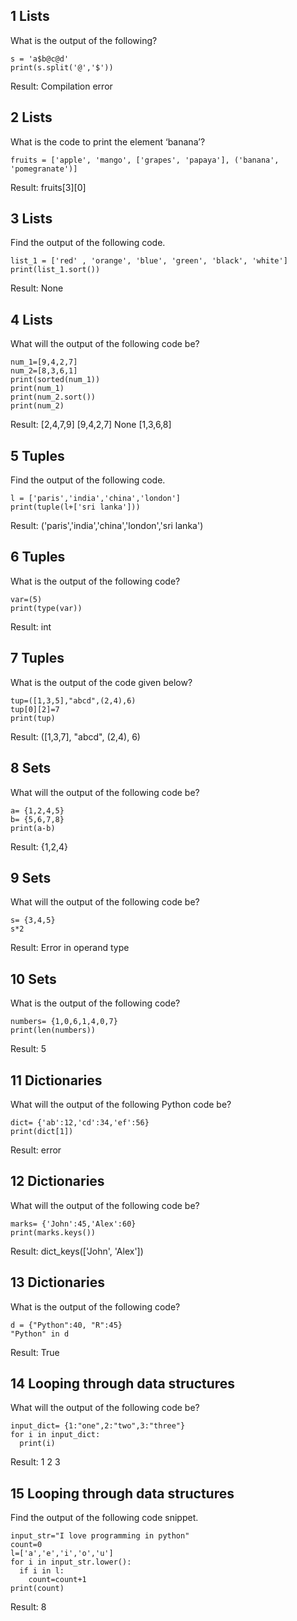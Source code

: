 ## 1 Lists
What is the output of the following?

    s = 'a$b@c@d'
    print(s.split('@','$'))

Result: Compilation error

## 2 Lists
What is the code to print the element ‘banana’?

    fruits = ['apple', 'mango', ['grapes', 'papaya'], ('banana', 'pomegranate')]

Result: fruits[3][0]

## 3 Lists
Find the output of the following code.

    list_1 = ['red' , 'orange', 'blue', 'green', 'black', 'white']
    print(list_1.sort())

Result: None

## 4 Lists
What will the output of the following code be?

    num_1=[9,4,2,7]
    num_2=[8,3,6,1]
    print(sorted(num_1))
    print(num_1)
    print(num_2.sort())
    print(num_2)

Result:
[2,4,7,9]
[9,4,2,7]
None
[1,3,6,8]

## 5 Tuples
Find the output of the following code.

    l = ['paris','india','china','london']
    print(tuple(l+['sri lanka']))

Result: ('paris','india','china','london','sri lanka')

## 6 Tuples
What is the output of the following code?

    var=(5)
    print(type(var))

Result: int

## 7 Tuples
What is the output of the code given below?

    tup=([1,3,5],"abcd",(2,4),6)
    tup[0][2]=7
    print(tup)

Result: ([1,3,7], "abcd", (2,4), 6)

## 8 Sets
What will the output of the following code be?

    a= {1,2,4,5}
    b= {5,6,7,8}
    print(a-b)

Result: {1,2,4}

## 9 Sets
What will the output of the following code be?

    s= {3,4,5}
    s*2

Result: Error in operand type

## 10 Sets
What is the output of the following code?

    numbers= {1,0,6,1,4,0,7}
    print(len(numbers))

Result: 5

## 11 Dictionaries
What will the output of the following Python code be?

    dict= {'ab':12,'cd':34,'ef':56}
    print(dict[1])

Result: error

## 12 Dictionaries
What will the output of the following code be?  

    marks= {'John':45,'Alex':60}
    print(marks.keys())

Result: dict_keys(['John', 'Alex'])

## 13 Dictionaries
What is the output of the following code?

    d = {"Python":40, "R":45}
    "Python" in d

Result: True

## 14 Looping through data structures
What will the output of the following code be?

    input_dict= {1:"one",2:"two",3:"three"}
    for i in input_dict:
      print(i)

Result:
1
2
3

## 15 Looping through data structures
Find the output of the following code snippet.

    input_str="I love programming in python"
    count=0
    l=['a','e','i','o','u']
    for i in input_str.lower():
      if i in l:
      	count=count+1
    print(count)

Result: 8